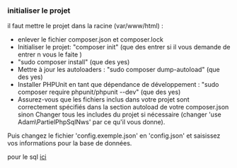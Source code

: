 ### initialiser le projet ###

il faut mettre le projet dans la racine (var/www/html)  :
  - enlever le fichier composer.json et composer.lock
  - Initialiser le projet: "composer init" (que des entrer si il vous demande de entrer n vous le faite )
  - "sudo composer install" (que des yes)
  - Mettre à jour les autoloaders : "sudo composer dump-autoload" (que des yes)
  - Installer PHPUnit en tant que dépendance de développement : "sudo composer require phpunit/phpunit --dev" (que des yes)
  - Assurez-vous que les fichiers inclus dans votre projet sont correctement spécifiés dans la section autoload de votre composer.json sinon Changer tous les includes du projet si nécessaire (changer 'use Adam\PartielPhpSqlNws' par ce qu'il vous donne).

Puis changez le fichier 'config.exemple.json' en 'config.json' et saisissez vos informations pour la base de données.

pour le sql [ici](https://github.com/Adambizien/partiel_php_sql_NWS/blob/main/Database.sql)
